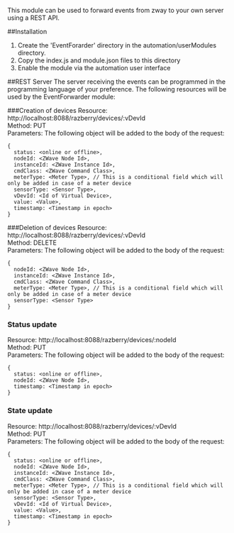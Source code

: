 This module can be used to forward events from zway to your own server using a REST API.

##Installation
1. Create the 'EventForarder' directory in the automation/userModules directory.
2. Copy the index.js and module.json files to this directory
3. Enable the module via the automation user interface

##REST Server
The server receiving the events can be programmed in the programming language of your preference. The following resources will be used by the EventForwarder module:

###Creation of devices
Resource: http://localhost:8088/razberry/devices/:vDevId  
Method: PUT  
Parameters: The following object will be added to the body of the request:
```
{
  status: <online or offline>,
  nodeId: <ZWave Node Id>,
  instanceId: <ZWave Instance Id>,
  cmdClass: <ZWave Command Class>,
  meterType: <Meter Type>, // This is a conditional field which will only be added in case of a meter device
  sensorType: <Sensor Type>,
  vDevId: <Id of Virtual Device>,
  value: <Value>,
  timestamp: <Timestamp in epoch>
}
```

###Deletion of devices
Resource: http://localhost:8088/razberry/devices/:vDevId  
Method: DELETE  
Parameters: The following object will be added to the body of the request:
```
{
  nodeId: <ZWave Node Id>,
  instanceId: <ZWave Instance Id>,
  cmdClass: <ZWave Command Class>,
  meterType: <Meter Type>, // This is a conditional field which will only be added in case of a meter device
  sensorType: <Sensor Type>
}
```

### Status update
Resource: http://localhost:8088/razberry/devices/:nodeId  
Method: PUT  
Parameters: The following object will be added to the body of the request:
```
{
  status: <online or offline>,
  nodeId: <ZWave Node Id>,
  timestamp: <Timestamp in epoch>
}
```

### State update
Resource: http://localhost:8088/razberry/devices/:vDevId  
Method: PUT  
Parameters: The following object will be added to the body of the request:
```
{
  status: <online or offline>,
  nodeId: <ZWave Node Id>,
  instanceId: <ZWave Instance Id>,
  cmdClass: <ZWave Command Class>,
  meterType: <Meter Type>, // This is a conditional field which will only be added in case of a meter device
  sensorType: <Sensor Type>,
  vDevId: <Id of Virtual Device>,
  value: <Value>,
  timestamp: <Timestamp in epoch>
}
```
